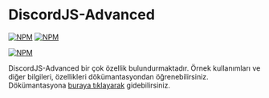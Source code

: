 # DiscordJS-Advanced

[![NPM](https://img.shields.io/npm/v/discordjs-advanced.svg?maxAge=3600)](https://npmjs.com/package/discordjs-advanced/)
[![NPM](https://img.shields.io/npm/dt/discordjs-advanced.svg?maxAge=3600)](https://npmjs.com/package/discordjs-advanced/)

[![NPM](https://nodei.co/npm/discordjs-advanced.png?downloads=true&downloadRank=true&stars=true)](https://npmjs.com/package/discordjs-advanced/)

DiscordJS-Advanced bir çok özellik bulundurmaktadır.
Örnek kullanımları ve diğer bilgileri, özellikleri dökümantasyondan öğrenebilirsiniz.
Dökümantasyona [buraya tıklayarak](https://discordjs-advanced.github.io/) gidebilirsiniz.
